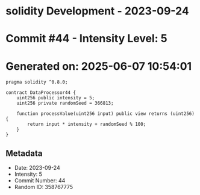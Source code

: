 ﻿# solidity Development - 2023-09-24
# Commit #44 - Intensity Level: 5
# Generated on: 2025-06-07 10:54:01
```solidity
pragma solidity ^0.8.0;

contract DataProcessor44 {
    uint256 public intensity = 5;
    uint256 private randomSeed = 366813;

    function processValue(uint256 input) public view returns (uint256) {
        return input * intensity + randomSeed % 100;
    }
}
```
## Metadata
- Date: 2023-09-24
- Intensity: 5
- Commit Number: 44
- Random ID: 358767775
